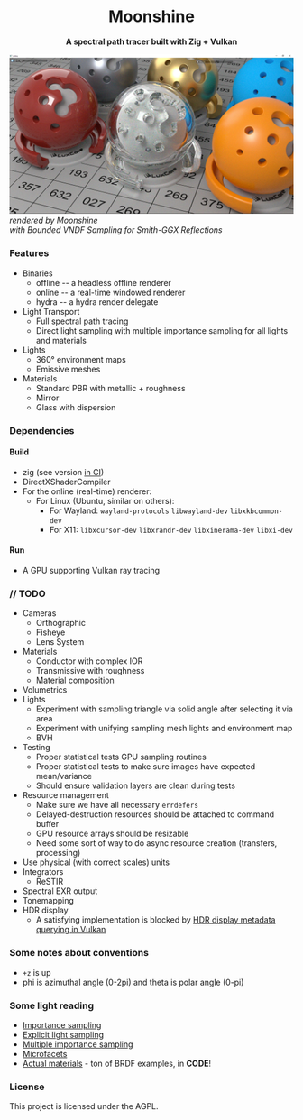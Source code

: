<div align="center">

# Moonshine

**A spectral path tracer built with Zig + Vulkan**
</div>

![moonshine-vdnf](assets/lux-balls-bounded-vndf.webp)
*rendered by Moonshine<br>
with Bounded VNDF Sampling for Smith-GGX Reflections*

### Features
* Binaries
    * offline -- a headless offline renderer
    * online -- a real-time windowed renderer
    * hydra -- a hydra render delegate
* Light Transport
    * Full spectral path tracing
    * Direct light sampling with multiple importance sampling for all lights and materials
* Lights
    * 360° environment maps
    * Emissive meshes
* Materials
    * Standard PBR with metallic + roughness
    * Mirror
    * Glass with dispersion

### Dependencies
#### Build
* zig (see version [in CI](.github/workflows/build.yml))
* DirectXShaderCompiler
* For the online (real-time) renderer:
  * For Linux (Ubuntu, similar on others):
      * For Wayland: `wayland-protocols` `libwayland-dev` `libxkbcommon-dev`
      * For X11: `libxcursor-dev` `libxrandr-dev` `libxinerama-dev` `libxi-dev`
#### Run
* A GPU supporting Vulkan ray tracing

### // TODO
* Cameras
  * Orthographic
  * Fisheye
  * Lens System
* Materials
  * Conductor with complex IOR
  * Transmissive with roughness
  * Material composition
* Volumetrics
* Lights
  * Experiment with sampling triangle via solid angle after selecting it via area
  * Experiment with unifying sampling mesh lights and environment map
  * BVH
* Testing
  * Proper statistical tests GPU sampling routines
  * Proper statistical tests to make sure images have expected mean/variance
  * Should ensure validation layers are clean during tests
* Resource management
  * Make sure we have all necessary `errdefers`
  * Delayed-destruction resources should be attached to command buffer
  * GPU resource arrays should be resizable
  * Need some sort of way to do async resource creation (transfers, processing)
* Use physical (with correct scales) units
* Integrators
  * ReSTIR
* Spectral EXR output
* Tonemapping
* HDR display
  * A satisfying implementation is blocked by [HDR display metadata querying in Vulkan](https://github.com/KhronosGroup/Vulkan-Docs/issues/1787)

### Some notes about conventions
* `+z` is up
* phi is azimuthal angle (0-2pi) and theta is polar angle (0-pi)

### Some light reading
- [Importance sampling](https://computergraphics.stackexchange.com/q/4979)
- [Explicit light sampling](https://computergraphics.stackexchange.com/q/5152)
- [Multiple importance sampling](https://graphics.stanford.edu/courses/cs348b-03/papers/veach-chapter9.pdf)
- [Microfacets](https://agraphicsguy.wordpress.com/2015/11/01/sampling-microfacet-brdf/)
- [Actual materials](https://github.com/wdas/brdf) - ton of BRDF examples, in **CODE**!

### License

This project is licensed under the AGPL.
